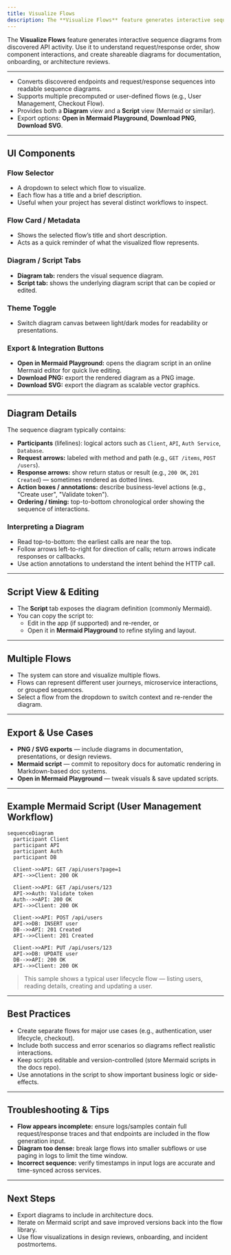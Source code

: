 ```yaml
---
title: Visualize Flows
description: The **Visualize Flows** feature generates interactive sequence diagrams from discovered API activity. Use it to understand request/response order, show component interactions, and create shareable diagrams for documentation, onboarding, or architecture reviews.
---
```

The **Visualize Flows** feature generates interactive sequence diagrams from discovered API activity. Use it to understand request/response order, show component interactions, and create shareable diagrams for documentation, onboarding, or architecture reviews.


---

- Converts discovered endpoints and request/response sequences into readable sequence diagrams.
- Supports multiple precomputed or user-defined flows (e.g., User Management, Checkout Flow).
- Provides both a **Diagram** view and a **Script** view (Mermaid or similar).
- Export options: **Open in Mermaid Playground**, **Download PNG**, **Download SVG**.

---

## UI Components

### Flow Selector
- A dropdown to select which flow to visualize.
- Each flow has a title and a brief description.
- Useful when your project has several distinct workflows to inspect.

### Flow Card / Metadata
- Shows the selected flow’s title and short description.
- Acts as a quick reminder of what the visualized flow represents.

### Diagram / Script Tabs
- **Diagram tab:** renders the visual sequence diagram.
- **Script tab:** shows the underlying diagram script that can be copied or edited.

### Theme Toggle
- Switch diagram canvas between light/dark modes for readability or presentations.

### Export & Integration Buttons
- **Open in Mermaid Playground:** opens the diagram script in an online Mermaid editor for quick live editing.
- **Download PNG:** export the rendered diagram as a PNG image.
- **Download SVG:** export the diagram as scalable vector graphics.

---

## Diagram Details

The sequence diagram typically contains:

- **Participants** (lifelines): logical actors such as `Client`, `API`, `Auth Service`, `Database`.
- **Request arrows:** labeled with method and path (e.g., `GET /items`, `POST /users`).
- **Response arrows:** show return status or result (e.g., `200 OK`, `201 Created`) — sometimes rendered as dotted lines.
- **Action boxes / annotations:** describe business-level actions (e.g., "Create user", "Validate token").
- **Ordering / timing:** top-to-bottom chronological order showing the sequence of interactions.

### Interpreting a Diagram
- Read top-to-bottom: the earliest calls are near the top.
- Follow arrows left-to-right for direction of calls; return arrows indicate responses or callbacks.
- Use action annotations to understand the intent behind the HTTP call.

---

## Script View & Editing

- The **Script** tab exposes the diagram definition (commonly Mermaid).
- You can copy the script to:
  - Edit in the app (if supported) and re-render, or
  - Open it in **Mermaid Playground** to refine styling and layout.

---

## Multiple Flows

- The system can store and visualize multiple flows.
- Flows can represent different user journeys, microservice interactions, or grouped sequences.
- Select a flow from the dropdown to switch context and re-render the diagram.

---

## Export & Use Cases

- **PNG / SVG exports** — include diagrams in documentation, presentations, or design reviews.
- **Mermaid script** — commit to repository docs for automatic rendering in Markdown-based doc systems.
- **Open in Mermaid Playground** — tweak visuals & save updated scripts.

---

## Example Mermaid Script (User Management Workflow)

```mermaid
sequenceDiagram
  participant Client
  participant API
  participant Auth
  participant DB

  Client->>API: GET /api/users?page=1
  API-->>Client: 200 OK

  Client->>API: GET /api/users/123
  API->>Auth: Validate token
  Auth-->>API: 200 OK
  API-->>Client: 200 OK

  Client->>API: POST /api/users
  API->>DB: INSERT user
  DB-->>API: 201 Created
  API-->>Client: 201 Created

  Client->>API: PUT /api/users/123
  API->>DB: UPDATE user
  DB-->>API: 200 OK
  API-->>Client: 200 OK
```

> This sample shows a typical user lifecycle flow — listing users, reading details, creating and updating a user.

---

## Best Practices

- Create separate flows for major use cases (e.g., authentication, user lifecycle, checkout).
- Include both success and error scenarios so diagrams reflect realistic interactions.
- Keep scripts editable and version-controlled (store Mermaid scripts in the docs repo).
- Use annotations in the script to show important business logic or side-effects.

---

## Troubleshooting & Tips

- **Flow appears incomplete:** ensure logs/samples contain full request/response traces and that endpoints are included in the flow generation input.
- **Diagram too dense:** break large flows into smaller subflows or use paging in logs to limit the time window.
- **Incorrect sequence:** verify timestamps in input logs are accurate and time-synced across services.

---

## Next Steps

- Export diagrams to include in architecture docs.
- Iterate on Mermaid script and save improved versions back into the flow library.
- Use flow visualizations in design reviews, onboarding, and incident postmortems.

